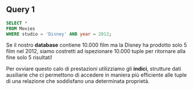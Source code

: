 ## Query 1
```sql
SELECT *
FROM Movies
WHERE studio = 'Disney' AND year = 2012;
```

Se il nostro **database** contiene 10.000 film ma la Disney ha prodotto solo 5 film nel 2012, siamo costretti ad ispezionare 10.000 tuple per ritornare alla fine solo 5 risultati!

Per ovviare questo calo di prestazioni utilizziamo gli **indici**, strutture dati ausiliarie che ci permettono di accedere in maniera più efficiente alle tuple di una relazione che soddisfano una determinata proprietà.

